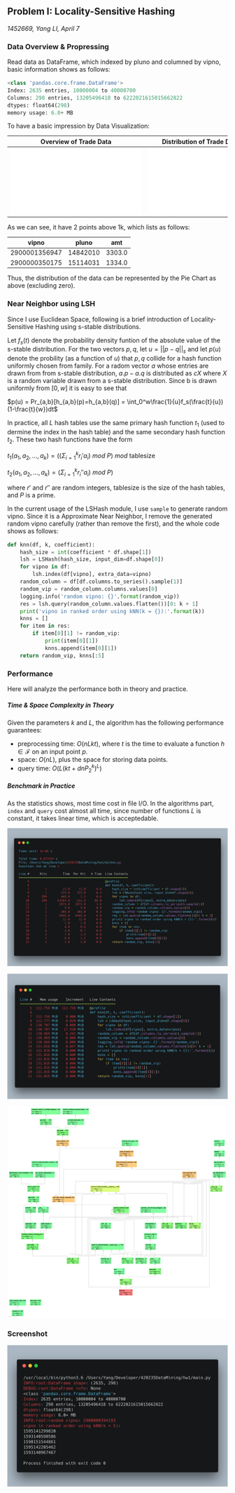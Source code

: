 ## Problem I: Locality-Sensitive Hashing

*1452669, Yang LI, April 7* 

### Data Overview & Propressing

Read data as DataFrame, which indexed by pluno and columned by vipno, basic information shows as follows:

```python
<class 'pandas.core.frame.DataFrame'>
Index: 2635 entries, 10000004 to 40000700
Columns: 298 entries, 13205496418 to 6222021615015662822
dtypes: float64(298)
memory usage: 6.0+ MB
```

To have a basic impression by Data Visualization:

| Overview of Trade Data | Distribution of Trade Data Amount |
| :--------------------: | :-------------------------------: |
| ![raw](../res/raw.pdf) |     ![raw2](../res/raw2.pdf)      |

As we can see, it have 2 points above 1k, which lists as follows:

| vipno         | pluno    | amt    |
| ------------- | -------- | ------ |
| 2900001356947 | 14842010 | 3303.0 |
| 2900000350175 | 15114031 | 1334.0 |

Thus, the distribution of the data can be represented by the Pie Chart as above (excluding zero).

### Near Neighbor using LSH

Since I use Euclidean Space, following is a brief introduction of Locality-Sensitive Hashing using s-stable distributions.

Let $f_s(t)$ denote the probability density funtion of the absolute value of the s-stable distribution. For the two vectors $p, q$, let $u = ||p-q||_s$ and let $p(u)$ denote the probility (as a function of $u$) that $p, q$ collide for a hash function uniformly chosen from family. For a radom vector $a$ whose entries are drawn from from s-stable distribution, $a.p - a.q$ is distributed as $cX$ where $X$ is a random variable drawn from a s-stable distribution. Since b is drawn uniformly from $[0, w]$ it is easy to see that

$p(u) = Pr_{a,b}[h_{a,b}(p)=h_{a,b}(q)] = \int_0^w\frac{1}{u}f_s(\frac{t}{u})(1-\frac{t}{w})dt$

In practice, all $L$ hash tables use the same primary hash function $t_1$ (used to dermine the index in the hash table) and the same secondary hash function $t_2$. These two hash functions have the form

$t_1(a_1, a_2, …, a_k) = ((\Sigma_{i=1}^kr_i'a_i) \ mod\ P)\ mod \ \text{tablesize}$

$t_2(a_1, a_2, …, a_k) = (\Sigma_{i=1}^kr_i''a_i) \ mod\ P)$

where $r'$ and $r''$ are random integers, $\text{tablesize}$ is the size of the hash tables, and $P$ is a prime.

In the current usage of the LSHash module, I use `sample` to generate random vipno. Since it is a Approximate Near Neighbor, I remove the generated random vipno carefully (rather than remove the first), and the whole code shows as follows:

```python
def knn(df, k, coefficient):
    hash_size = int(coefficient * df.shape[1])
    lsh = LSHash(hash_size, input_dim=df.shape[0])
    for vipno in df:
        lsh.index(df[vipno], extra_data=vipno)
    random_column = df[df.columns.to_series().sample(1)]
    random_vip = random_column.columns.values[0]
    logging.info('random vipno: {}'.format(random_vip))
    res = lsh.query(random_column.values.flatten())[0: k + 1]
    print('vipno in ranked order using kNN(k = {}):'.format(k))
    knns = []
    for item in res:
        if item[0][1] != random_vip:
            print(item[0][1])
            knns.append(item[0][1])
    return random_vip, knns[:5]
```


### Performance

Here will analyze the performance both in theory and practice.

##### Time & Space Complexity in Theory

Given the parameters $k$ and $L$, the algorithm has the following performance guarantees:

- preprocessing time: $O(nLkt)$, where $t$ is the time to evaluate a function ${\displaystyle h\in {\mathcal {F}}}$ on an input point $p$.
- space: $O(nL)$, plus the space for storing data points.
- query time: $O(L(kt+dnP_2^k)^L)$

##### Benchmark in Practice

As the statistics shows, most time cost in file I/O. In the algorithms part, `index` and `query` cost almost all time, since number of functions $L$ is constant, it takes linear time, which is acceptedable.

![](../res/q1line.png)

![](../res/q1mem.png)

![](../res/q1profile.png)

### Screenshot

![q1](../res/q1res.png)
